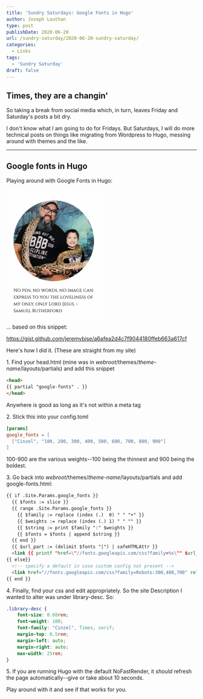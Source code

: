 ```yaml
---
title: 'Sundry Saturdays: Google Fonts in Hugo'
author: Joseph Louthan
type: post
publishDate: 2020-06-20
url: /sundry-saturday/2020-06-20-sundry-saturday/
categories:
  - Links
tags:
  - 'Sundry Saturday'
draft: false
---
```


## Times, they are a changin'

So taking a break from social media which, in turn, leaves Friday and Saturday's posts a bit dry.

I don't know what I am going to do for Fridays. But Saturdays, I will do more technical posts on things like migrating from Wordpress to Hugo, messing around with themes and the like.

------

## Google fonts in Hugo

Playing around with Google Fonts in Hugo:

<img src="../../images/image-20200619192818033.png" alt="image-20200619192818033" style="zoom:50%;" />

... based on this snippet:

https://gist.github.com/jeremybise/a6afea2d4c7f9044180ffeb663a617cf

Here's how I did it. (These are straight from my site)

1\. Find your head.html (mine was in *webroot*/themes/*theme-name*/layouts/partials) and add this snippet

   ```html
   <head>
   {{ partial "google-fonts" . }}
   </head>
   ```

   Anywhere is good as long as it's not within a meta tag
   
2\. Stick this into your config.toml

   ```toml
   [params]
   google_fonts = [
     ["Cinzel", "100, 200, 300, 400, 500, 600, 700, 800, 900"]
   ]
   ```
100-900 are the various weights--100 being the thinnest and 900 being the boldest.

3\. Go back into *webroot*/themes/*theme-name*/layouts/partials and add google-fonts.html:
   ```html
   {{ if .Site.Params.google_fonts }}
     {{ $fonts := slice }}
     {{ range .Site.Params.google_fonts }}
       {{ $family := replace (index (.)  0) " " "+" }}
       {{ $weights := replace (index (.) 1) " " "" }}
       {{ $string := print $family ":" $weights }}
       {{ $fonts = $fonts | append $string }}
     {{ end }}
     {{ $url_part := (delimit $fonts "|") | safeHTMLAttr }}
     <link {{ printf "href=\"//fonts.googleapis.com/css?family=%s\"" $url_part | safeHTMLAttr }} rel="stylesheet">
   {{ else}}
     <!-- specify a default in case custom config not present -->
     <link href="//fonts.googleapis.com/css?family=Roboto:300,400,700" rel="stylesheet">
   {{ end }}
   ```

4\. Finally, find your css and edit appropriately. So the site Description I wanted to alter was under library-desc. So:
   ```css
   .library-desc {
       font-size: 0.60rem;
       font-weight: 100;
       font-family: "Cinzel", Times, serif;
       margin-top: 0.5rem;
       margin-left: auto;
       margin-right: auto;
       max-width: 25rem;
   }
   ```

5\. If you are running Hugo with the default NoFastRender, it *should* refresh the page automatically--give or take about 10 seconds.

Play around with it and see if that works for you.